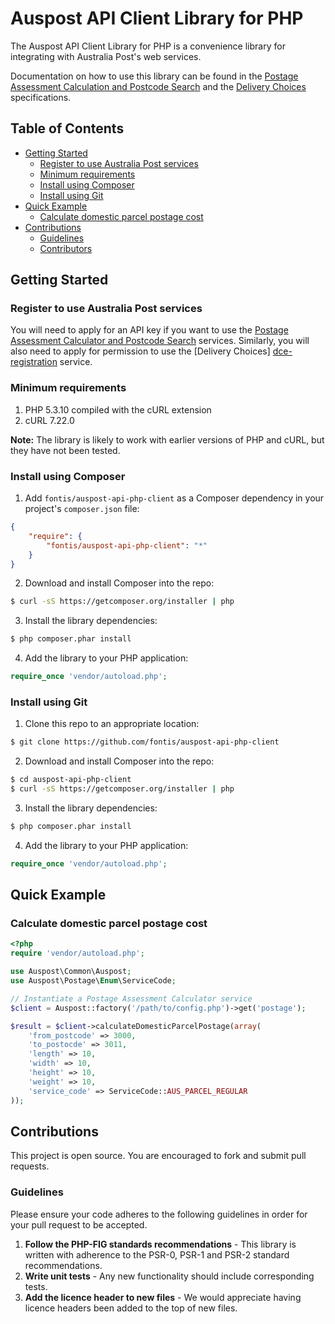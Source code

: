Auspost API Client Library for PHP
==================================

The Auspost API Client Library for PHP is a convenience library for integrating
with Australia Post's web services.

Documentation on how to use this library can be found in the [Postage
Assessment Calculation and Postcode Search][pacpcs-api-specification] and the
[Delivery Choices][dce-api-specification] specifications.

## Table of Contents

* [Getting Started](#getting-started)
  * [Register to use Australia Post services](#register-to-use-australia-post-services)
  * [Minimum requirements](#minimum-requirements)
  * [Install using Composer](#install-using-composer)
  * [Install using Git](#install-using-git)
* [Quick Example](#quick-example)
  * [Calculate domestic parcel postage cost](#calculate-domestic-parcel-postage-cost)
* [Contributions](#contributions)
  * [Guidelines](#guidelines)
  * [Contributors](#contributors)

## Getting Started

### Register to use Australia Post services

You will need to apply for an API key if you want to use the [Postage Assessment
Calculator and Postcode Search][pacpcs-registration] services. Similarly, you
will also need to apply for permission to use the [Delivery Choices]
[dce-registration] service.

### Minimum requirements

1. PHP 5.3.10 compiled with the cURL extension
1. cURL 7.22.0

**Note:** The library is likely to work with earlier versions of PHP and cURL,
but they have not been tested.

### Install using Composer

1. Add `fontis/auspost-api-php-client` as a Composer dependency in your project's `composer.json` file:

```json
{
    "require": {
        "fontis/auspost-api-php-client": "*"
    }
}
```

2. Download and install Composer into the repo:

```bash
$ curl -sS https://getcomposer.org/installer | php
```

3. Install the library dependencies:

```bash
$ php composer.phar install
```

4. Add the library to your PHP application:

```php
require_once 'vendor/autoload.php';
```

### Install using Git

1. Clone this repo to an appropriate location:
```bash
$ git clone https://github.com/fontis/auspost-api-php-client
```

2. Download and install Composer into the repo:
```bash
$ cd auspost-api-php-client
$ curl -sS https://getcomposer.org/installer | php
```

3. Install the library dependencies:
```bash
$ php composer.phar install
```

4. Add the library to your PHP application:
```php
require_once 'vendor/autoload.php';
```

## Quick Example

### Calculate domestic parcel postage cost

```php
<?php
require 'vendor/autoload.php';

use Auspost\Common\Auspost;
use Auspost\Postage\Enum\ServiceCode;

// Instantiate a Postage Assessment Calculator service
$client = Auspost::factory('/path/to/config.php')->get('postage');

$result = $client->calculateDomesticParcelPostage(array(
    'from_postcode' => 3000,
    'to_postocde' => 3011,
    'length' => 10,
    'width' => 10,
    'height' => 10,
    'weight' => 10,
    'service_code' => ServiceCode::AUS_PARCEL_REGULAR
));
```

## Contributions

This project is open source. You are encouraged to fork and submit pull
requests.

### Guidelines

Please ensure your code adheres to the following guidelines in order for your
pull request to be accepted.

1. **Follow the PHP-FIG standards recommendations** - This library is written
with adherence to the PSR-0, PSR-1 and PSR-2 standard recommendations.
1. **Write unit tests** - Any new functionality should include corresponding
tests.
1. **Add the licence header to new files** - We would appreciate having licence
headers been added to the top of new files.

[pacpcs-api-specification]: http://auspost.com.au/devcentre/assets/pdfs/pac-pcs-technical-specification.pdf
[pacpcs-registration]: https://auspost.com.au/forms/pacpcs-registration.html
[dce-registration]: https://auspost.com.au/forms/dce-registration.html
[dce-api-specification]: http://auspost.com.au/devcentre/assets/pdfs/delivery-choice-technical-specificationsv3-4.pdf
